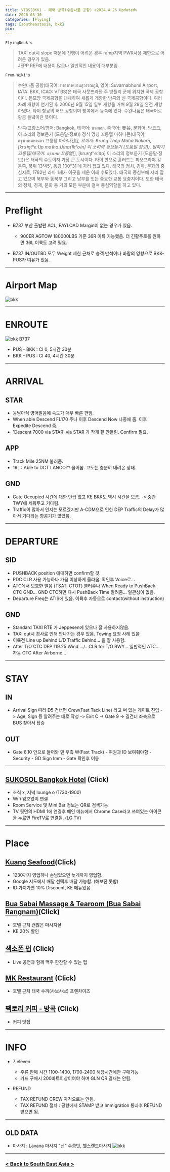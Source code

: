 ```yaml
---
title: VTBS(BKK) - 태국 방콕(수완나품 공항) <2024.4.26 Updated>
date: 2020-08-30
categories: [Flying]
tags: [southeastasia, bkk]
pin:
---
```


`FlyingDeuk's`
>TAXI out시 slope 때문에 진행이 어려운 경우 ramp지역 PWR사용 제한으로 어려운 경우가 있음. <br>
JEPP REF에 내용이 많으나 일반적인 내용이 대부분임. 

`From Wiki's`
>수완나품 공항(태국어: ท่าอากาศยานสุวรรณภูมิ, 영어: Suvarnabhumi Airport, IATA: BKK, ICAO: VTBS)은 태국 사뭇쁘라깐 주 방플리 군에 위치한 국제 공항이다. 돈므앙 국제공항을 대체하여 새롭게 개항한 방콕의 신 국제공항이다. 여러 차례 개항이 연기된 후 2006년 9월 15일 일부 개항을 거쳐 9월 28일 완전 개항하였다. 타이 항공의 허브 공항이며 방콕에서 동쪽에 있다. 수완나품은 태국어로 황금 들녘이란 뜻이다.

>방콕(프랑스어/영어: Bangkok, 태국어: บางกอก, 중국어: 曼谷, 문화어: 방코크, 이 소리의 정보듣기 (도움말·정보)) 정식 명칭 끄룽텝 마하나콘(태국어: กรุงเทพมหานคร 끄룽텝 마하나컨[*], 로마자: Krung Thep Maha Nakorn, [kru˧ŋtʰeː˥˩p ma˧haː˩˩˦na˦˥kʰo˧n] 이 소리의 정보듣기 (도움말·정보)), 말하기 끄룽텝(태국어: กรุงเทพ 끄룽텝[*], [kru˧ŋtʰeː˥˩p] 이 소리의 정보듣기 (도움말·정보))은 태국의 수도이자 가장 큰 도시이다. 타이 만으로 흘러드는 짜오프라야 강 동쪽, 북위 13°45′, 동경 100°31′에 자리 잡고 있다. 태국의 정치, 경제, 문화의 중심지로, 1782년 라마 1세가 이곳을 세운 이래 수도였다. 태국의 중심부에 자리 잡고 있으며 북부와 동북부 그리고 남부를 잇는 중요한 교통 요충지이다. 또한 태국의 정치, 경제, 문화 등 거의 모든 부분에 걸쳐 중심역할을 하고 있다.

--------
# Preflight
- B737 부산 출발편 ACL, PAYLOAD Margin이 없는 경우가 있음. 
  - 900ER AGTOW 180000LBS 기준 36R 이륙 가능했음. 더 긴활주로를 원하면 36L 이륙도 고려 필요.

- B737 IN/OUTBD 모두 Weight 제한 근처로 승객 만석이나 바람의 영향으로 BKK-PUS가 여유가 있음. 

-------

# Airport Map
![bkk](/img/flying/airport/bkk_ap.jpg)

----------

# ENROUTE
![bkk](/img/flying/airport/pusbkk.jpg)
B737
- PUS - BKK : CI 0, 5시간 30분
- BKK - PUS : CI 40, 4시간 30분 

--------

# ARRIVAL
## STAR
- 동남아식 영어발음에 속도가 매우 빠른 편임.
- When able Descend FL170 주나 이후 Descend Now 나중에 줌. 이후 Expedite Descend 줌. 
- 'Descent 7000 via STAR' via STAR 가 작게 잘 안들림. Confirm 필요.

## APP 
- Track Mile 25NM 불러줌. 
- 19L : Able to DCT LANCO?? 물어봄. 고도는 충분히 내려온 상태.

## GND
- Gate Occupied 시간에 대한 언급 없고 KE BKK도 역시 시간을 모름. -> 중간 TWY에 세워두고 기다림. 
- Traffic이 많아서 인지는 모르겠지만 A-CDM으로 인한 DEP Traffic의 Delay가 많아서 기다리는 항공기가 많았음. 

------

# DEPARTURE
## SID
- PUSHBACK position 애매하면 confirm할 것.
- PDC CLR 사용 가능하나 가끔 이상하게 올라옴. 확인후 Voice로...
- ATC에서 모호한 발음 (TSAT, CTOT) 불러주나 When Ready to PushBack CTC GND... GND CTC하면 다시 PushBack Time 알려줌... 일관성이 없음. 
- Departure Freq는 ATIS에 있음. 이륙후 자동으로 contact(without instruction)

## GND
- Standard TAXI RTE 가 Jeppesen에 있으나 잘 사용하지않음.
- TAXI out시 경사로 인해 안나가는 경우 있음. Towing 요청 사례 있음
- 이륙전 Line up Behind L/D Traffic Behind... 을 잘 사용함. 
- After T/O CTC DEP 119.25 Wind .../.. CLR for T/O RWY... 일반적인 ATC... 자동 CTC After Airborne...

----------

# STAY
## IN 
- Arrival Sign 따라 D5 건너편 Crew(Fast Tack Line) 라고 써 있는 게이트 진입 -> Age, Sign 등 알려주는 대로 작성 -> Exit C -> Gate 9 -> 길건너 좌측으로 BUS 찾아서 탑승

## OUT 
- Gate 8,10 안으로 들어와 맨 우측 W(Fast Track) - 여권과 ID 보여줘야함 - Security - GD Sign Imm - Gate 확인후 이동

-----------

## [SUKOSOL Bangkok Hotel](https://maps.app.goo.gl/TMbxvn2wzaefA64D8) (Click)
- 조식 x, 저녁 lounge o (1730-1900)
- Wifi 암호없이 연결
- Room Service 및 Mini Bar 정보는 QR로 검색가능
- TV 뒷면의 HDMI 1에 연결후 메인 메뉴에서 Chrome Case라고 쓰여있는 아이콘을 누르면 FireTV로 연결됨. (LG TV)

----------
# Place
## [Kuang Seafood](https://maps.app.goo.gl/4U5Zjg3heu7PvczA9)(Click)
- 1230까지 영업하나 손님있으면 늦게까지 영업함. 
- Google 지도에서 배달 선택후 배달 가능함. (해보진 못함)
- ID 가져가면 10% Discount, KE 메뉴있음

## [Bua Sabai Massage & Tearoom (Bua Sabai Rangnam)](https://maps.app.goo.gl/EzKp2vfEX1KjDCQR9)(Click)
- 호텔 근처 괜찮은 마사지샾
- KE 20% 할인

## [색소폰 펍](https://maps.app.goo.gl/YcgZeMvGgXTsHeS66) (Click)
- Live 공연과 함께 맥주 한잔할 수 있는 펍

## [MK Restaurant](https://maps.app.goo.gl/qRRo9WqQtGmrroH66) (Click)
- 호텔 근처 태국 수끼(샤브샤브) 프렌차이즈

## [팩토리 커피 - 방콕](https://maps.app.goo.gl/i8LWHitLe4AtDe9b6) (Click)
- 커피 맛집

----------


# INFO
- 7 eleven
  - 주류 판매 시간 1100-1400, 1700-2400 해당시간에만 구매가능
  - 카드 구매시 200바트이상이여야 하며 GLN QR 결재는 안됨. 

- REFUND
  - TAX REFUND CREW 자격으로는 안됨.
  - TAX REFUND 절차 : 공항에서 STAMP 받고 Immigration 통과후 REFUND 받으면 됨.

-------

## OLD DATA
- 마사지 : Lavana 마사지 "선" 수쿰빗, 헬스랜드마사지
  ![bkk](/img/flying/airport/bkk_info.jpeg)

----

### [< Back to South East Asia >](/posts/SouthEastAsia/)

